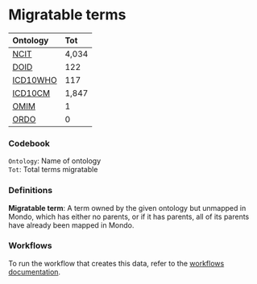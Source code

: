 # Migratable terms
| Ontology                          | Tot   |
|:----------------------------------|:------|
| [NCIT](./migrate_ncit.md)         | 4,034 |
| [DOID](./migrate_doid.md)         | 122   |
| [ICD10WHO](./migrate_icd10who.md) | 117   |
| [ICD10CM](./migrate_icd10cm.md)   | 1,847 |
| [OMIM](./migrate_omim.md)         | 1     |
| [ORDO](./migrate_ordo.md)         | 0     |

### Codebook
`Ontology`: Name of ontology    
`Tot`: Total terms migratable

### Definitions
**Migratable term**: A term owned by the given ontology but unmapped in Mondo, which has either no parents, or if it has 
parents, all of its parents have already been mapped in Mondo.

### Workflows
To run the workflow that creates this data, refer to the [workflows documentation](../developer/workflows.md).